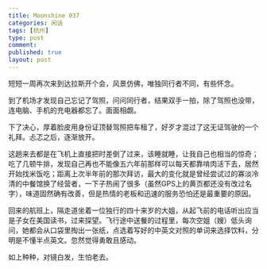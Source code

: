 ```yaml
---
title: Moonshine 037
categories: 闲话
tags: [杭州]
type: post
comment: 
published: true
layout: post
---
```


短短一周再次来到达拉斯开个会，风景仿佛，唯独同行者不同，有些怀念。

到了机场才发现自己忘记了驾照，问问同行者，结果双手一拍，除了驾照也没带，连电脑、手机的充电器都忘了。面面相觑。

下了决心，厚着脸皮用身份证顶替驾照把车租了，好歹才混过了这无证驾驶的一个礼拜。忐忑之后，逐渐放开。

这趟来去都是在飞机上直接把时差倒了过来，该睡就睡，让我自己也相当的惊奇；吃了几顿牛排，发现自己再也不能像五六年前那样可以每天都靠啃肉活下去，居然开始找米饭吃；距离上次半年前的那次拜访，最大的变化就是曾经尝试过的寡淡冷清的中餐馆换了经营者，一下子热闹了很多（虽然GPS上的黄页都还没有改过名字），味道固然确有改善，但是热情的老板和迅速的服务恐怕还是最重要的原因。

回来的航班上，隔走道坐着一位独行的四十来岁的大姐，从起飞前的电话听出应当是子女在美国读书，过来探望。飞行途中送餐的过程里，每次空姐（嫂）低头询问，她都会从口袋里掏出一张纸，点选着写好的中英文对照的单词来选择饮料，分明是不懂半点英文。忽然觉得勇敢且感动。

如上种种，对镜白发，生怕老去。



